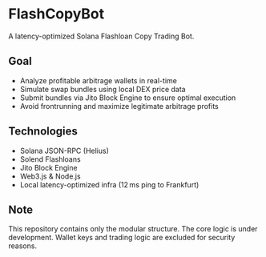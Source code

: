 # FlashCopyBot

A latency-optimized Solana Flashloan Copy Trading Bot.

## Goal

- Analyze profitable arbitrage wallets in real-time
- Simulate swap bundles using local DEX price data
- Submit bundles via Jito Block Engine to ensure optimal execution
- Avoid frontrunning and maximize legitimate arbitrage profits

## Technologies

- Solana JSON-RPC (Helius)
- Solend Flashloans
- Jito Block Engine
- Web3.js & Node.js
- Local latency-optimized infra (12 ms ping to Frankfurt)

## Note

This repository contains only the modular structure. The core logic is under development.
Wallet keys and trading logic are excluded for security reasons.
